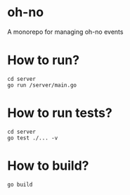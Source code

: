 # oh-no

A monorepo for managing oh-no events

# How to run?

```shell
cd server
go run /server/main.go
```

# How to run tests?

```shell
cd server
go test ./... -v
```

# How to build?

```shell
go build
```
